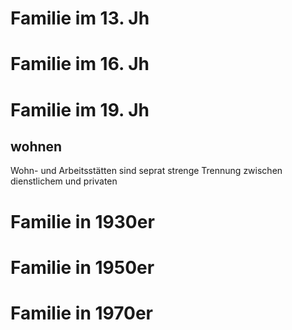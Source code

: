 # Familie im 13. Jh
# Familie im 16. Jh
# Familie im 19. Jh
## wohnen
Wohn- und Arbeitsstätten sind seprat
strenge Trennung zwischen dienstlichem und privaten
# Familie in 1930er
# Familie in 1950er
# Familie in 1970er